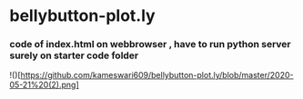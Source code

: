 # bellybutton-plot.ly



### code of index.html on webbrowser , have to run python server surely on starter code folder
!()[https://github.com/kameswari609/bellybutton-plot.ly/blob/master/2020-05-21%20(2).png]

